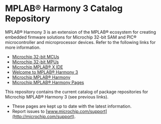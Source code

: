 # MPLAB® Harmony 3 Catalog Repository

MPLAB® Harmony 3 is an extension of the MPLAB® ecosystem for creating
embedded firmware solutions for Microchip 32-bit SAM and PIC® microcontroller
and microprocessor devices.  Refer to the following links for more information.
 - [Microchip 32-bit MCUs](https://www.microchip.com/design-centers/32-bit)
 - [Microchip 32-bit MPUs](https://www.microchip.com/design-centers/32-bit-mpus)
 - [Microchip MPLAB® X IDE](https://www.microchip.com/mplab/mplab-x-ide)
 - [Welcome to MPLAB® Harmony 3](https://github.com/Microchip-MPLAB-Harmony/Microchip-MPLAB-Harmony.github.io/wiki)
 - [Microchip MPLAB® Harmony](https://www.microchip.com/mplab/mplab-harmony)
 - [Microchip MPLAB® Harmony Pages](https://microchip-mplab-harmony.github.io/)

This repository contains the current catalog of package repositories for Microchip MPLAB® Harmony 3 (see previous links).

 - These pages are kept up to date with the latest information.
 - Report issues to [www.microchip.com/support](http://microchip.com/support).

